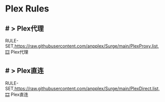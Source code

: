 # Plex Rules
## # > Plex代理
RULE-SET,https://raw.githubusercontent.com/anpplex/Surge/main/PlexProxy.list,🎞️ Plex代理
## # > Plex直连
RULE-SET,https://raw.githubusercontent.com/anpplex/Surge/main/PlexDirect.list,🎞️ Plex直连

